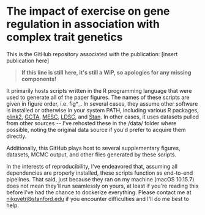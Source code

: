 # The impact of exercise on gene regulation in association with complex trait genetics

This is the GitHub repository associated with the publication: [insert publication here]

>**If this line is still here, it's still a WiP, so apologies for any missing components!**

It primarily hosts scripts written in the R programming language that were used to generate all of the paper figures. The names of these scripts are given in figure order, i.e. fig*_. In several cases, they assume other software is installed or otherwise in your system PATH, including various R packages, [plink2](https://www.cog-genomics.org/plink/2.0/), [GCTA](https://yanglab.westlake.edu.cn/software/gcta/#Overview), [MESC](https://github.com/douglasyao/mesc), [LDSC](https://github.com/bulik/ldsc), and [Stan](https://mc-stan.org/cmdstanr/). In other cases, it uses datasets pulled from other sources -- I've rehosted these in the /data/ folder where possible, noting the original data source if you'd prefer to acquire them directly.

Additionally, this GitHub plays host to several supplementary figures, datasets, MCMC output, and other files generated by these scripts.

In the interests of reproducibility, I've endeavored that, assuming all dependencies are properly installed, these scripts function as end-to-end pipelines. That said, just because they ran on my machine (macOS 10.15.7) does not mean they'll run seamlessly on yours, at least if you're reading this before I've had the chance to dockerize everything. Please contact me at nikgvetr@stanford.edu if you encounter difficulties and I'll do me best to help.
